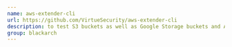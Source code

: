 ```yaml
---
name: aws-extender-cli
url: https://github.com/VirtueSecurity/aws-extender-cli
description: to test S3 buckets as well as Google Storage buckets and Azure Storage containers for common misconfiguration issues. URL : https://github.com/VirtueSecurity/aws-extender-cli Groups : blackarch blackarch-scanner blackarch-webapp
group: blackarch
---
```

